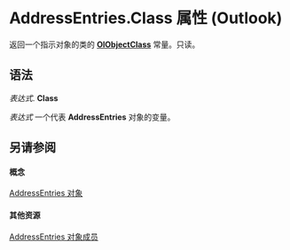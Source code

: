 
# AddressEntries.Class 属性 (Outlook)

返回一个指示对象的类的  **[OlObjectClass](33d724b3-df3c-2a7f-a80f-93b66d96f588.md)** 常量。只读。


## 语法

 _表达式_. **Class**

 _表达式_ 一个代表 **AddressEntries** 对象的变量。


## 另请参阅


#### 概念


[AddressEntries 对象](db91b717-07c6-d1f2-c545-b766ee1f0c6b.md)
#### 其他资源


[AddressEntries 对象成员](1a38c073-06f9-06ad-4483-21ad59143f14.md)